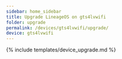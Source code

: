 ```yaml
---
sidebar: home_sidebar
title: Upgrade LineageOS on gts4lvwifi
folder: upgrade
permalink: /devices/gts4lvwifi/upgrade/
device: gts4lvwifi
---
```

{% include templates/device_upgrade.md %}
